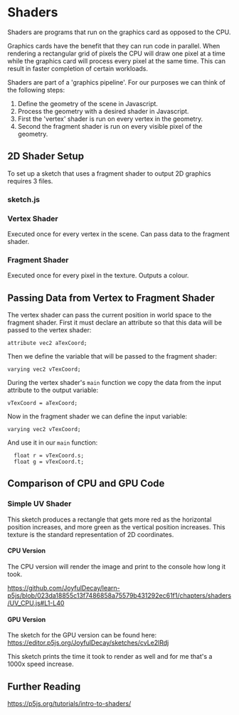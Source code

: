 # Shaders

Shaders are programs that run on the graphics card as opposed to the CPU.

Graphics cards have the benefit that they can run code in parallel.  When rendering a rectangular grid of pixels the CPU will draw one pixel at a time while the graphics card will process every pixel at the same time.  This can result in faster completion of certain workloads.

Shaders are part of a 'graphics pipeline'.  For our purposes we can think of the following steps:
1. Define the geometry of the scene in Javascript.
2. Process the geometry with a desired shader in Javascript.
3. First the 'vertex' shader is run on every vertex in the geometry.
4. Second the fragment shader is run on every visible pixel of the geometry.

## 2D Shader Setup

To set up a sketch that uses a fragment shader to output 2D graphics requires 3 files.

### sketch.js

### Vertex Shader

Executed once for every vertex in the scene.  Can pass data to the fragment shader.

### Fragment Shader

Executed once for every pixel in the texture.  Outputs a colour.

## Passing Data from Vertex to Fragment Shader

The vertex shader can pass the current position in world space to the fragment shader.  First it must declare an attribute so that this data will be passed to the vertex shader:

`attribute vec2 aTexCoord;`

Then we define the variable that will be passed to the fragment shader:

`varying vec2 vTexCoord;`

During the vertex shader's `main` function we copy the data from the input attribute to the output variable:

`vTexCoord = aTexCoord;`

Now in the fragment shader we can define the input variable:

`varying vec2 vTexCoord;`

And use it in our `main` function:

```
  float r = vTexCoord.s;
  float g = vTexCoord.t;
```

## Comparison of CPU and GPU Code

### Simple UV Shader

This sketch produces a rectangle that gets more red as the horizontal position increases, and more green as the vertical position increases.  This texture is the standard representation of 2D coordinates.

#### CPU Version

The CPU version will render the image and print to the console how long it took.

https://github.com/JoyfulDecay/learn-p5js/blob/023da18855c13f7486858a75579b431292ec61f1/chapters/shaders/UV_CPU.js#L1-L40

#### GPU Version

The sketch for the GPU version can be found here:  https://editor.p5js.org/JoyfulDecay/sketches/cvLe2lRdj

This sketch prints the time it took to render as well and for me that's a 1000x speed increase.


## Further Reading


https://p5js.org/tutorials/intro-to-shaders/

